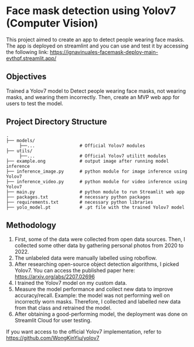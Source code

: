 # Face mask detection using Yolov7 (Computer Vision)
This project aimed to create an app to detect people wearing face masks. The app is deployed on streamlint and you can use and test it by accessing the following link: https://ignavinuales-facemask-deploy-main-evthqf.streamlit.app/

## Objectives
Trained a Yolov7 model to Detect people wearing face masks, not wearing masks, and wearing them incorrectly. Then, create an MVP web app for users to test the model.

## Project Directory Structure
    .
    ├── models/         
         ├──...                 # Official Yolov7 modules 
    ├── utils/
         ├──...                 # Official Yolov7 utilitt modules 
    ├── example.ong             # output image after running model inference 
    ├── inference_image.py      # python module for image inference using Yolov7
    ├── inference_video.py      # python module for video inference using Yolov7
    ├── main.py                 # python module to run Streamlit web app
    ├── packages.txt            # necessary python packages
    ├── requirements.txt        # necessary python libraries
    ├── yolo_model.pt           # .pt file with the trained Yolov7 model

## Methodology
1. First, some of the data were collected from open data sources. Then, I collected some other data by gathering personal photos from 2020 to 2022.
2. The unlabeled data were manually labelled using roboflow.
3. After researching open-source object detection algorithms, I picked Yolov7. You can access the published paper here: https://arxiv.org/abs/2207.02696
4. I trained the Yolov7 model on my custom data.
5. Measure the model performance and collect new data to improve accuracy/recall. Example: the model was not performing well on incorrectly worn masks. Therefore, I collected and labelled new data from that class and retrained the model.
6. After obtaining a good-performing model, the deployment was done on Streamlit Cloud for user testing.

If you want access to the official Yolov7 implementation, refer to https://github.com/WongKinYiu/yolov7 